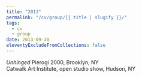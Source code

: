 ```yaml
---
title: "2013"
permalink: "/cv/group/{{ title | slugify }}/"
tags:
  - cv
  - group
date: 2013-09-30
eleventyExcludeFromCollections: false
---
```


<em>Unhinged</em> Pierogi 2000, Brooklyn, NY<br/>
Catwalk Art Institute, open studio show, Hudson, NY 